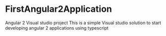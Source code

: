 # FirstAngular2Application
Angular 2 Visual studio project
<d>This is a simple Visual studio solution to start developing angular 2 applications using typescript</p>
